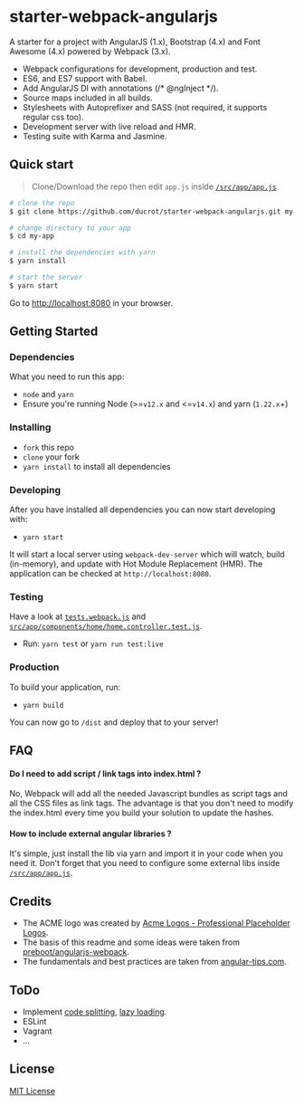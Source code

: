 # starter-webpack-angularjs

A starter for a project with AngularJS (1.x), Bootstrap (4.x) and Font Awesome (4.x) powered by Webpack (3.x).

* Webpack configurations for development, production and test.
* ES6, and ES7 support with Babel.
* Add AngularJS DI with annotations (/* @ngInject */).
* Source maps included in all builds.
* Stylesheets with Autoprefixer and SASS (not required, it supports regular css too).
* Development server with live reload and HMR.
* Testing suite with Karma and Jasmine.


## Quick start

> Clone/Download the repo then edit `app.js` inside [`/src/app/app.js`](/src/app/app.js)

```bash
# clone the repo
$ git clone https://github.com/ducrot/starter-webpack-angularjs.git my-app

# change directory to your app
$ cd my-app

# install the dependencies with yarn
$ yarn install

# start the server
$ yarn start
```

Go to [http://localhost:8080](http://localhost:8080) in your browser.


## Getting Started

### Dependencies

What you need to run this app:

* `node` and `yarn`
* Ensure you're running Node (>=`v12.x` and <=`v14.x`) and yarn (`1.22.x`+)

### Installing

* `fork` this repo
* `clone` your fork
* `yarn install` to install all dependencies

### Developing

After you have installed all dependencies you can now start developing with:

* `yarn start`

It will start a local server using `webpack-dev-server` which will watch, build (in-memory), and update with Hot Module Replacement (HMR). The application can be checked at `http://localhost:8080`.

### Testing

Have a look at [`tests.webpack.js`](src/tests.webpack.js) and [`src/app/components/home/home.controller.test.js`](src/app/components/home/home.controller.test.js).

* Run: `yarn test` or `yarn run test:live`

### Production

To build your application, run:

* `yarn build`

You can now go to `/dist` and deploy that to your server!


## FAQ

#### Do I need to add script / link tags into index.html ?

No, Webpack will add all the needed Javascript bundles as script tags and all the CSS files as link tags. The advantage is that you don't need to modify the index.html every time you build your solution to update the hashes.

#### How to include external angular libraries ?

It's simple, just install the lib via yarn and import it in your code when you need it. Don't forget that you need to configure some external libs inside [`/src/app/app.js`](/src/app/app.js).


## Credits

- The ACME logo was created by [Acme Logos - Professional Placeholder Logos](http://acmelogos.com/).
- The basis of this readme and some ideas were taken from [preboot/angularjs-webpack](https://github.com/preboot/angularjs-webpack).
- The fundamentals and best practices are taken from [angular-tips.com](http://angular-tips.com/blog/2015/06/using-angular-1-dot-x-with-es6-and-webpack/).


## ToDo

* Implement [code splitting](https://webpack.js.org/guides/code-splitting/), [lazy loading](https://webpack.js.org/guides/lazy-loading/).
* ESLint
* Vagrant
* ...


## License

[MIT License](LICENSE)
